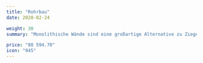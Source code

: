 ```yaml
---
title: "Rohrbau"
date: 2020-02-24

weight: 30
summary: "Monolithische Wände sind eine großartige Alternative zu Ziegeln, da sie haltbarer und langlebiger sowie hinsichtlich der Wärmeleitfähigkeit weniger anspruchsvoller sind. Ein wesentlicher Faktor ist der Preis für monolithische Stahlbetonwände - er ist viel niedriger als für Ziegelmauer."

price: "80 594.70"
icon: "045"
---
```

